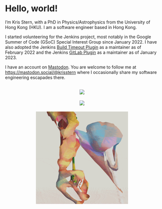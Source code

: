 # Hello, world!
I’m Kris Stern, with a PhD in Physics/Astrophysics from the University of Hong Kong (HKU). I am a software engineer based in Hong Kong. <!--I maintain a Medium blog at https://krisstern.medium.com/. -->

I started volunteering for the Jenkins project, most notably in the Google Summer of Code (GSoC) Special Interest Group since January 2022. 
I have also adopted the Jenkins [Build Timeout Plugin](https://github.com/jenkinsci/build-timeout-plugin) as a maintainer as of February 2022 and the Jenkins [GitLab Plugin](https://github.com/jenkinsci/gitlab-plugin) as a maintainer as of January 2023. 

<!-- As of August 2022, I have also started a side project to satisfy my interest in modern physics called the "Physics Vault". More details can be found at the GitHub Pages site at [https://physics-vault.github.io/](https://physics-vault.github.io/). This focuses primarily on my journey as I work through some undergraduate/graduate level textbooks on modern physics, including the problem sets. -->

I have an account on [Mastodon](https://mastodon.social/). You are welcome to follow me at https://mastodon.social/@krisstern where I occasionally share my software engineering escapades there. 

<br />

<!-- ![Kris's GitHub Stats](https://github-readme-stats.vercel.app/api?username=krisstern&count_private=true&show_icons=true&theme=gruvbox) -->
<div align="center">
  <picture>
    <source
      srcset="https://github-readme-stats.vercel.app/api?username=krisstern&count_private=true&show_icons=true&theme=gruvbox"
      media="(prefers-color-scheme: dark)"
    />
    <source
      srcset="https://github-readme-stats.vercel.app/api?username=krisstern&count_private=true&show_icons=true&theme=gruvbox_light"
      media="(prefers-color-scheme: light), (prefers-color-scheme: no-preference)"
    />
    <img src="https://github-readme-stats.vercel.app/api?username=krisstern&show_icons=true" />
  </picture>
</div>

<br />

<!-- [![Kris's GitHub Streak](https://streak-stats.demolab.com/?user=krisstern&theme=gruvbox)](https://git.io/streak-stats) -->
<div align="center">
  <picture>
    <source
      srcset="https://streak-stats.demolab.com/?user=krisstern&theme=gruvbox"
      media="(prefers-color-scheme: dark)"
    />
    <source
      srcset="https://streak-stats.demolab.com/?user=krisstern&theme=gruvbox_light"
      media="(prefers-color-scheme: light), (prefers-color-scheme: no-preference)"
    />
    <img src="https://streak-stats.demolab.com/?user=krisstern" />
  </picture>
</div>

<br />
 
<div align="center">
  <img src="https://raw.githubusercontent.com/krisstern/krisstern/main/andrew_benson_art.gif" width="60%" height="60%">
</div>

<!---
krisstern/krisstern is a ✨ special ✨ repository because its `README.md` (this file) appears on your GitHub profile.
You can click the Preview link to take a look at your changes.
--->
